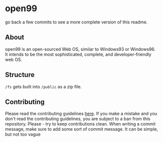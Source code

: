 # open99
go back a few commits to see a more complete version of this readme.
## About
open99 is an open-sourced Web OS, similar to Windows93 or Windows96. It intends to be the most sophisticated, complete, and developer-friendly web OS.
## Structure
`/fs` gets built into `/public` as a zip file.

## Contributing
Please read the contributing guidelines [here](CONTRIBUTING.md). If you make a mistake and you don't read the contributing guidelines, you are subject to a ban from this repository. Please - try to keep contributions clean. When writing a commit message, make sure to add some sort of commit message. It can be simple, but not too vague